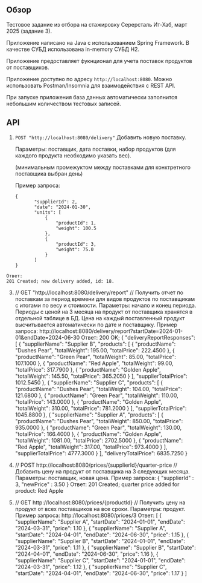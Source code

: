 ## Обзор
   Тестовое задание из отбора на стажировку Серерсталь Ит-Хаб, март 2025 (задание 3).
   
   Приложение написано на Java с использованием Spring Framework. В качестве СУБД использована in-memory СУБД H2.
   
   Приложение предоставляет фукнционал для учета поставок продуктов от поставщиков.

   Приложение доступно по адресу `http://localhost:8080`. Можно использовать Postman/Insomnia для взаимодействия с REST API.
   
   При запуске приложения база данных автоматически заполнится небольшим количеством тестовых записей.

## API 

  1. `POST "http://localhost:8080/delivery"`
     Добавить новую поставку.
     
     Параметры: поставщик, дата поставки, набор продуктов (для каждого продукта необходимо указать вес).
     
     (минимальным промежуктом между поставками для конктретного поставщика выбран день)
     
     Пример запроса:
     
     ```
     {
        	"supplierId": 2,
        	"date": "2024-01-30",
        	"units": [
          		{
            		"productId": 1,
            		"weight": 100.5
          		},
          		{
            		"productId": 3,
            		"weight": 75.0
          		}
        	]
     }
     ```
    Ответ:
    201 Created; new delivery added, id: 18.

  3. // GET "http://localhost:8080/delivery/report" //
     Получить отчет по поставкам за период времени для видов продуктов по поставщикам с итогами по весу и стоимости. Параметры: начало и конец периода.
     Периоды с ценой на 3 месяца на продукт от поставщика хранятся в отдельной таблице в БД. Цена на каждый поставленный продукт высчитывается автоматически по дате и поставщику.
     Пример запроса:
     http://localhost:8080/delivery/report?startDate=2024-01-01&endDate=2024-06-30
     Ответ:
     200 OK;
     {
	"deliveryReportResponses": [
		{
			"supplierName": "Supplier B",
			"products": [
				{
					"productName": "Dushes Pear",
					"totalWeight": 195.00,
					"totalPrice": 222.4500
				},
				{
					"productName": "Green Pear",
					"totalWeight": 85.00,
					"totalPrice": 107.1000
				},
				{
					"productName": "Red Apple",
					"totalWeight": 99.00,
					"totalPrice": 317.7900
				},
				{
					"productName": "Golden Apple",
					"totalWeight": 145.50,
					"totalPrice": 365.2050
				}
			],
			"supplierTotalPrice": 1012.5450
		},
		{
			"supplierName": "Supplier C",
			"products": [
				{
					"productName": "Dushes Pear",
					"totalWeight": 104.00,
					"totalPrice": 121.6800
				},
				{
					"productName": "Green Pear",
					"totalWeight": 110.00,
					"totalPrice": 143.0000
				},
				{
					"productName": "Golden Apple",
					"totalWeight": 310.00,
					"totalPrice": 781.2000
				}
			],
			"supplierTotalPrice": 1045.8800
		},
		{
			"supplierName": "Supplier A",
			"products": [
				{
					"productName": "Dushes Pear",
					"totalWeight": 850.00,
					"totalPrice": 935.0000
				},
				{
					"productName": "Green Pear",
					"totalWeight": 130.00,
					"totalPrice": 166.4000
				},
				{
					"productName": "Golden Apple",
					"totalWeight": 1081.00,
					"totalPrice": 2702.5000
				},
				{
					"productName": "Red Apple",
					"totalWeight": 317.00,
					"totalPrice": 973.4000
				}
			],
			"supplierTotalPrice": 4777.3000
		}
	],
	"deliveryTotalPrice": 6835.7250
}

4. // POST http://localhost:8080/prices/{supplierId}/quarter-price //
   Добавить цену на продукт от поставщика на 3 следующих месяца. Параметры: поставщик, новая цена.
   Пример запроса:
   {
	    "supplierId" : 3,
	    "newPrice" : 3.50
   }
   Ответ:
   201 Created; quarter price added for product: Red Apple

5. // GET http://localhost:8080/prices/{productId} //
   Получить цену на продукт от всех поставщиков на все сроки. Параметры: продукт.
   Пример запроса:
   http://localhost:8080/prices/3
   Ответ:
   [
	{
		"supplierName": "Supplier A",
		"startDate": "2024-01-01",
		"endDate": "2024-03-31",
		"price": 1.10
	},
	{
		"supplierName": "Supplier A",
		"startDate": "2024-04-01",
		"endDate": "2024-06-30",
		"price": 1.15
	},
	{
		"supplierName": "Supplier B",
		"startDate": "2024-01-01",
		"endDate": "2024-03-31",
		"price": 1.11
	},
	{
		"supplierName": "Supplier B",
		"startDate": "2024-04-01",
		"endDate": "2024-06-30",
		"price": 1.16
	},
	{
		"supplierName": "Supplier C",
		"startDate": "2024-01-01",
		"endDate": "2024-03-31",
		"price": 1.12
	},
	{
		"supplierName": "Supplier C",
		"startDate": "2024-04-01",
		"endDate": "2024-06-30",
		"price": 1.17
	}
]
